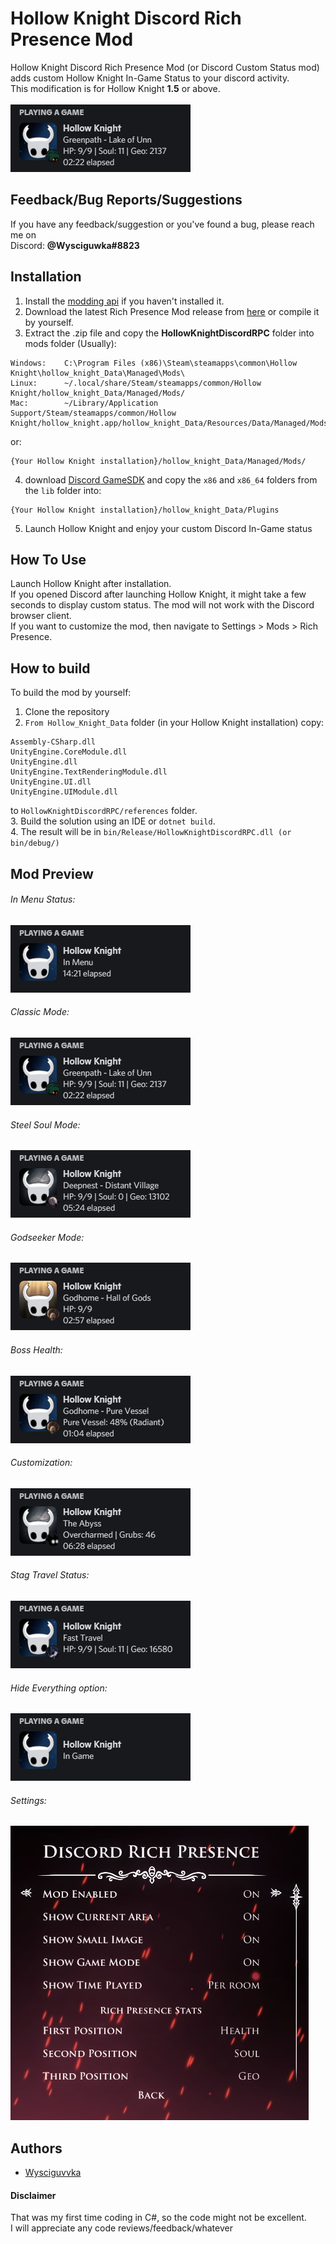 
# Hollow Knight Discord Rich Presence Mod
Hollow Knight Discord Rich Presence Mod (or Discord Custom Status mod) adds custom Hollow Knight In-Game Status to your discord activity.\
This modification is for Hollow Knight __1.5__ or above.\
\
![Preview](/Previews/presence.png)

## Feedback/Bug Reports/Suggestions

If you have any feedback/suggestion or you've found a bug, please reach me on\
Discord: __@Wysciguwka#8823__


## Installation
1. Install the [modding api](https://github.com/hk-modding/api) if you haven't installed it.
2. Download the latest Rich Presence Mod release from [here](https://github.com/Wysciguvvka/Hollow-Knight-Discord-RPC/releases) or compile it by yourself.
3. Extract the .zip file and copy the __HollowKnightDiscordRPC__ folder into mods folder
(Usually):

``` 
Windows:	C:\Program Files (x86)\Steam\steamapps\common\Hollow Knight\hollow_knight_Data\Managed\Mods\
Linux:		~/.local/share/Steam/steamapps/common/Hollow Knight/hollow_knight_Data/Managed/Mods/
Mac:		~/Library/Application Support/Steam/steamapps/common/Hollow Knight/hollow_knight.app/hollow_knight_Data/Resources/Data/Managed/Mods/
```
or:
```
{Your Hollow Knight installation}/hollow_knight_Data/Managed/Mods/
```
4. download [Discord GameSDK](https://discord.com/developers/docs/game-sdk/sdk-starter-guide) and copy the `x86` and `x86_64` folders from the `lib` folder into:
```
{Your Hollow Knight installation}/hollow_knight_Data/Plugins
```
5. Launch Hollow Knight and enjoy your custom Discord In-Game status
## How To Use

Launch Hollow Knight after installation.\
If you opened Discord after launching Hollow Knight, it might take a few seconds to display custom status.
The mod will not work with the Discord browser client.\
If you want to customize the mod, then navigate to Settings > Mods > Rich Presence.


## How to build

To build the mod by yourself:
1. Clone the repository
2. `From Hollow_Knight_Data` folder (in your Hollow Knight installation) copy:
```
Assembly-CSharp.dll
UnityEngine.CoreModule.dll
UnityEngine.dll
UnityEngine.TextRenderingModule.dll
UnityEngine.UI.dll
UnityEngine.UIModule.dll
```
to `HollowKnightDiscordRPC/references` folder.\
3. Build the solution using an IDE or `dotnet build`.\
4. The result will be in `bin/Release/HollowKnightDiscordRPC.dll (or bin/debug/)`

## Mod Preview

###### In Menu Status:
![Menu](/Previews/menu.png)
###### Classic Mode:
![Classic Mode](/Previews/presence.png)
###### Steel Soul Mode:
![Steel Soul Mode](/Previews/steel.png)
###### Godseeker Mode:
![Godseeker Mode](/Previews/godseeker.png)
###### Boss Health:
![Customization](/Previews/bosshp.png)
###### Customization:
![Customization](/Previews/others.png)
###### Stag Travel Status:
![Stag Travel](/Previews/travel.png)
###### Hide Everything option:
![Hide Everything](/Previews/hide.png)
###### Settings:
![Settings](/Previews/settings.jpg)

## Authors

- [Wysciguvvka](https://www.github.com/Wysciguvvka)

#### Disclaimer

That was my first time coding in C#, so the code might not be excellent.\
I will appreciate any code reviews/feedback/whatever

